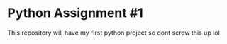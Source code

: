 # Python Assignment #1

This repository will have my first python project so dont screw this up lol 